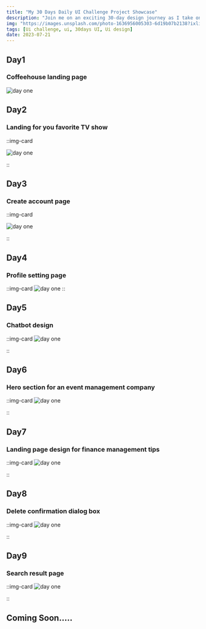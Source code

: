 ```yaml
---
title: "My 30 Days Daily UI Challenge Project Showcase"
description: "Join me on an exciting 30-day design journey as I take on the Daily UI Challenge. Over the past week, I am immersing myself in exploring and crafting different UI designs to elevate my creative skills. In this blog, I am sharing my 7-day UI designs. Stay tuned for daily updates and feel free to share your thoughts on this."
img: "https://images.unsplash.com/photo-1636956005303-6d19b07b2138?ixlib=rb-4.0.3&ixid=M3wxMjA3fDB8MHxwaG90by1wYWdlfHx8fGVufDB8fHx8fA%3D%3D&auto=format&fit=crop&w=870&q=80"
tags: [Ui challenge, ui, 30days UI, Ui design]
date: 2023-07-21
---
```


## Day1

### Coffeehouse landing page

![day one](/blogImages/dailyUi/day01.png)

## Day2

### Landing for you favorite TV show

::img-card

![day one](/blogImages/dailyUi/day02.png)

::

## Day3

### Create account page

::img-card

![day one](/blogImages/dailyUi/day03.png)

::

## Day4

### Profile setting page

::img-card
![day one](/blogImages/dailyUi/day04.png)
::

## Day5

### Chatbot design

::img-card
![day one](/blogImages/dailyUi/day05.png)

::

## Day6

### Hero section for an event management company

::img-card
![day one](/blogImages/dailyUi/day06.png)

::

## Day7

### Landing page design for finance management tips

::img-card
![day one](/blogImages/dailyUi/day07.png)

::

## Day8

### Delete confirmation dialog box

::img-card
![day one](/blogImages/dailyUi/day08.png)

::

## Day9

### Search result page

::img-card
![day one](/blogImages/dailyUi/day09.png)

::

## Coming Soon.....
